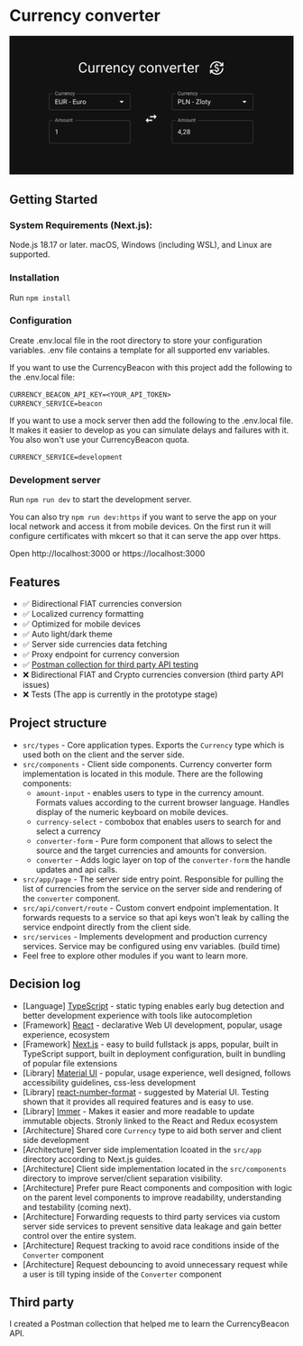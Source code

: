 # Currency converter

![Running app screenshot](screenshot.png)

## Getting Started

### System Requirements (Next.js):

Node.js 18.17 or later.
macOS, Windows (including WSL), and Linux are supported.

### Installation

Run `npm install`

### Configuration

Create .env.local file in the root directory to store your configuration variables.
.env file contains a template for all supported env variables.

If you want to use the CurrencyBeacon with this project add the following to the .env.local file:

```
CURRENCY_BEACON_API_KEY=<YOUR_API_TOKEN>
CURRENCY_SERVICE=beacon
```

If you want to use a mock server then add the following to the .env.local file. It makes it easier to develop as you can simulate delays and failures with it. You also won't use your CurrencyBeacon quota.

```
CURRENCY_SERVICE=development
```

### Development server

Run `npm run dev` to start the development server.

You can also try `npm run dev:https` if you want to serve the app on your local network and access it from mobile devices. On the first run it will configure certificates with mkcert so that it can serve the app over https.

Open http://localhost:3000 or https://localhost:3000

## Features

- ✅ Bidirectional FIAT currencies conversion
- ✅ Localized currency formatting
- ✅ Optimized for mobile devices
- ✅ Auto light/dark theme
- ✅ Server side currencies data fetching
- ✅ Proxy endpoint for currency conversion
- ✅ [Postman collection for third party API testing](currencybeacon.postman_collection.json)
- ❌ Bidirectional FIAT and Crypto currencies conversion (third party API issues)
- ❌ Tests (The app is currently in the prototype stage)

## Project structure

- `src/types` - Core application types. Exports the `Currency` type which is used both on the client and the server side.
- `src/components` - Client side components. Currency converter form implementation is located in this module. There are the following components:
  - `amount-input` - enables users to type in the currency amount. Formats values according to the current browser language. Handles display of the numeric keyboard on mobile devices.
  - `currency-select` - combobox that enables users to search for and select a currency
  - `converter-form` - Pure form component that allows to select the source and the target currencies and amounts for conversion.
  - `converter` - Adds logic layer on top of the `converter-form` the handle updates and api calls.
- `src/app/page` - The server side entry point. Responsible for pulling the list of currencies from the service on the server side and rendering of the `converter` component.
- `src/api/convert/route` - Custom convert endpoint implementation. It forwards requests to a service so that api keys won't leak by calling the service endpoint directly from the client side.
- `src/services` - Implements development and production currency services. Service may be configured using env variables. (build time)
- Feel free to explore other modules if you want to learn more.

## Decision log

- [Language] [TypeScript](https://www.typescriptlang.org) - static typing enables early bug detection and better development experience with tools like autocompletion
- [Framework] [React](https://react.dev) - declarative Web UI development, popular, usage experience, ecosystem
- [Framework] [Next.js](https://nextjs.org/docs) - easy to build fullstack js apps, popular, built in TypeScript support, built in deployment configuration, built in bundling of popular file extensions
- [Library] [Material UI](https://mui.com/material-ui/getting-started/) - popular, usage experience, well designed, follows accessibility guidelines, css-less development
- [Library] [react-number-format](https://s-yadav.github.io/react-number-format/docs/intro) - suggested by Material UI. Testing shown that it provides all required features and is easy to use.
- [Library] [Immer](https://immerjs.github.io/immer/) - Makes it easier and more readable to update immutable objects. Stronly linked to the React and Redux ecosystem
- [Architecture] Shared core `Currency` type to aid both server and client side development
- [Architecture] Server side implementation lcoated in the `src/app` directory according to Next.js guides.
- [Architecture] Client side implementation located in the `src/components` directory to improve server/client separation visibility.
- [Architecture] Prefer pure React components and composition with logic on the parent level components to improve readability, understanding and testability (coming next).
- [Architecture] Forwarding requests to third party services via custom server side services to prevent sensitive data leakage and gain better control over the entire system.
- [Architecture] Request tracking to avoid race conditions inside of the `Converter` component
- [Architecture] Request debouncing to avoid unnecessary request while a user is till typing inside of the `Converter` component

## Third party

I created a Postman collection that helped me to learn the CurrencyBeacon API.
